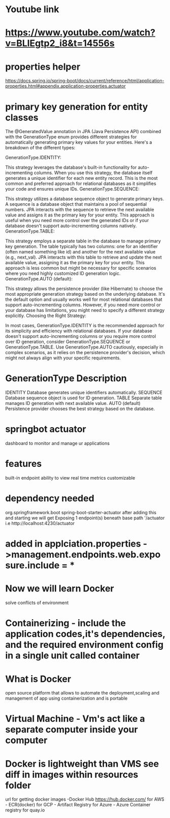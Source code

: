 # Youtube link
# https://www.youtube.com/watch?v=BLlEgtp2_i8&t=14556s

# properties helper 
https://docs.spring.io/spring-boot/docs/current/reference/html/application-properties.html#appendix.application-properties.actuator

# primary key generation for entity classes

The @GeneratedValue annotation in JPA (Java Persistence API)  combined with the GenerationType enum provides different strategies for automatically generating primary key values for your entities. Here's a breakdown of the different types:

GenerationType.IDENTITY:

This strategy leverages the database's built-in functionality for auto-incrementing columns.
When you use this strategy, the database itself generates a unique identifier for each new entity record.
This is the most common and preferred approach for relational databases as it simplifies your code and ensures unique IDs.
GenerationType.SEQUENCE:

This strategy utilizes a database sequence object to generate primary keys.
A sequence is a database object that maintains a pool of sequential numbers.
JPA interacts with the sequence to retrieve the next available value and assigns it as the primary key for your entity.
This approach is useful when you need more control over the generated IDs or if your database doesn't support auto-incrementing columns natively.
GenerationType.TABLE:

This strategy employs a separate table in the database to manage primary key generation.
The table typically has two columns: one for an identifier (often named something like id) and another for the next available value (e.g., next_val).
JPA interacts with this table to retrieve and update the next available value, assigning it as the primary key for your entity.
This approach is less common but might be necessary for specific scenarios where you need highly customized ID generation logic.
GenerationType.AUTO (default):

This strategy allows the persistence provider (like Hibernate) to choose the most appropriate generation strategy based on the underlying database.
It's the default option and usually works well for most relational databases that support auto-incrementing columns.
However, if you need more control or your database has limitations, you might need to specify a different strategy explicitly.
Choosing the Right Strategy:

In most cases, GenerationType.IDENTITY is the recommended approach for its simplicity and efficiency with relational databases.
If your database doesn't support auto-incrementing columns or you require more control over ID generation, consider GenerationType.SEQUENCE or GenerationType.TABLE.
Use GenerationType.AUTO cautiously, especially in complex scenarios, as it relies on the persistence provider's decision, which might not always align with your specific requirements.

# GenerationType	Description
IDENTITY	Database generates unique identifiers automatically.
SEQUENCE	Database sequence object is used for ID generation.
TABLE	Separate table manages ID generation with next available value.
AUTO (default)	Persistence provider chooses the best strategy based on the database.


# springbot actuator
dashboard to monitor and manage ur applications
# features
built-in endpoint
ability to view real time metrics
customizable
# dependency needed
 <dependency>
      <groupId>org.springframework.boot</groupId>
      <artifactId>spring-boot-starter-actuator</artifactId>
    </dependency>
after adding this and starting  we will get Exposing 1 endpoint(s) beneath base path '/actuator
i.e http://localhost:4230/actuator

# added in applciation.properties ->management.endpoints.web.exposure.include = *

# Now we will learn Docker
 solve conflicts of environment 
# Containerizing - include the application codes,it's dependencies, and the required environment config in a single unit called container
# What is Docker 
open source platform that allows to automate the deployment,scaling and management of app using containerization and is portable
# Virtual Machine - Vm's act like a separate computer inside your computer
# Docker is lightweight than VMS see diff in images  within resources folder
 url for getting docker images -Docker Hub https://hub.docker.com/
for AWS - ECR(docker)
for GCP - Artifact Registry
for Azure - Azure Container registry
for quay.io 

